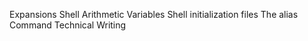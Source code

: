 Expansions
Shell Arithmetic
Variables
Shell initialization files
The alias Command
Technical Writing

